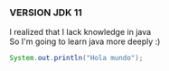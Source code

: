 ### VERSION JDK 11
I realized that I lack knowledge in java<br />
So I'm going to learn java more deeply :)<br />

```java
System.out.println("Hola mundo");
```